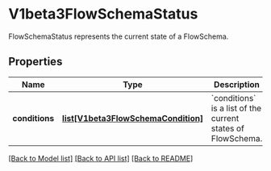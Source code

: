 # V1beta3FlowSchemaStatus

FlowSchemaStatus represents the current state of a FlowSchema.
## Properties
Name | Type | Description | Notes
------------ | ------------- | ------------- | -------------
**conditions** | [**list[V1beta3FlowSchemaCondition]**](V1beta3FlowSchemaCondition.md) | &#x60;conditions&#x60; is a list of the current states of FlowSchema. | [optional] 

[[Back to Model list]](../README.md#documentation-for-models) [[Back to API list]](../README.md#documentation-for-api-endpoints) [[Back to README]](../README.md)


